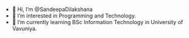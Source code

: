 - 👋 Hi, I’m @SandeepaDilakshana
- 👀 I’m interested in Programming and Technology.
- 🌱 I’m currently learning BSc Information Technology in University of Vavuniya.


<!---
SandeepaDilakshana/SandeepaDilakshana is a ✨ special ✨ repository because its `README.md` (this file) appears on your GitHub profile.
You can click the Preview link to take a look at your changes.
--->
